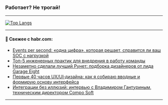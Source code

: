 ### Работает? Не трогай!

---
<!--
#### 🛠️ Technical stack:

![Java](https://img.shields.io/badge/Java-informational?logo=Oracle&style=flat&logoColor=white&color=FF4500)
![Kotlin](https://img.shields.io/badge/Kotlin-informational?logo=Kotlin&style=flat&logoColor=white&color=774D97)
![TS](https://img.shields.io/badge/TypeScript-informational?logo=typeScript&style=flat&logoColor=black&color=017acc)
![Python](https://img.shields.io/badge/Python-informational?logo=Python&style=flat&logoColor=black&color=ffdd54) <br>
![Spring](https://img.shields.io/badge/Spring-informational?logo=Spring&style=flat&logoColor=white&color=6DB33F) 
![SpringBoot](https://img.shields.io/badge/SpringBoot-informational?logo=SpringBoot&style=flat&logoColor=white&color=6DB33F)
![Nest](https://img.shields.io/badge/NestJS-informational?logo=NestJS&style=flat&logoColor=white&color=E0234E) 
![NodeJS](https://img.shields.io/badge/NodeJS-informational?logo=node.js&style=flat&logoColor=white&color=70A760)<br>
![PostgreSQL](https://img.shields.io/badge/PostgreSQL-informational?logo=PostgreSQL&style=flat&logoColor=white&color=DAA520)
![MongoDB](https://img.shields.io/badge/MongoDB-informational?logo=MongoDB&style=flat&logoColor=white&color=870000)
![Apache](https://img.shields.io/badge/Apache-informational?logo=apache&style=flat&logoColor=white&color=f74e28)

___ 
-->

<!--- #### 🛠️ : --->

[![Top Langs](https://github-readme-stats-82jvfl3w3-advtsettinggmailcoms-projects.vercel.app/api/top-langs/?username=zloylis&langs_count=10&hide_title=true&title_color=e6edf3&size_weight=0.5&count_weight=0.5&layout=compact&hide_progress=true&hide_border=true&theme=dracula&hide=css,makefile,cmake)](https://github.com/zloylis)

<!---


####  :octocat:&nbsp;&nbsp; Статистика:

![GitHub stats](https://github-readme-stats-u2qms2cxw-advtsettinggmailcoms-projects.vercel.app/api?username=zloylis&show_icons=true&hide_border=true&theme=dracula&title_color=e6edf3&include_all_commits=true&count_private=true&hide_rank=false&hide_title=true&rank_icon=github)
-->
---

#### 💬 Свежее с habr.com:

<!-- BLOG-POST-LIST:START -->
- [Events per second: «одна цифра», которая решает, справится ли ваш SOC с нагрузкой](https://habr.com/ru/companies/bastion/articles/957524/?utm_source=habrahabr&utm_medium=rss&utm_campaign=957524)
- [Топ-5 инженерных практик для внедрения в работу команды](https://habr.com/ru/companies/oleg-bunin/articles/951710/?utm_source=habrahabr&utm_medium=rss&utm_campaign=951710)
- [Незаметно сделали лучший Рунет: подборка дизайнеров от лида Garage Eight](https://habr.com/ru/companies/garage8/articles/958594/?utm_source=habrahabr&utm_medium=rss&utm_campaign=958594)
- [Первые 40 часов UX/UI‑дизайна: как я собираю вводные и формирую основу интерфейса](https://habr.com/ru/articles/958586/?utm_source=habrahabr&utm_medium=rss&utm_campaign=958586)
- [Интеграции без иллюзий: интервью с Владимиром Гантуриным, техническим директором Compo Soft](https://habr.com/ru/companies/compo/articles/958584/?utm_source=habrahabr&utm_medium=rss&utm_campaign=958584)
<!-- BLOG-POST-LIST:END -->

---
